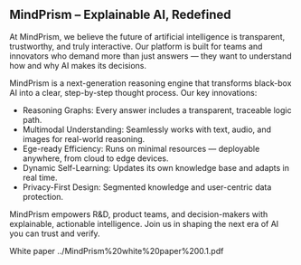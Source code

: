 ## MindPrism – Explainable AI, Redefined

At MindPrism, we believe the future of artificial intelligence is transparent, trustworthy, and truly interactive.
Our platform is built for teams and innovators who demand more than just answers — they want to understand how and why AI makes its decisions.

MindPrism is a next-generation reasoning engine that transforms black-box AI into a clear, step-by-step thought process.
Our key innovations:

* Reasoning Graphs: Every answer includes a transparent, traceable logic path.
* Multimodal Understanding: Seamlessly works with text, audio, and images for real-world reasoning.
* Ege-ready Efficiency: Runs on minimal resources — deployable anywhere, from cloud to edge devices.
* Dynamic Self-Learning: Updates its own knowledge base and adapts in real time.
* Privacy-First Design: Segmented knowledge and user-centric data protection.

MindPrism empowers R&D, product teams, and decision-makers with explainable, actionable intelligence.
Join us in shaping the next era of AI you can trust and verify.

White paper ../MindPrism%20white%20paper%200.1.pdf